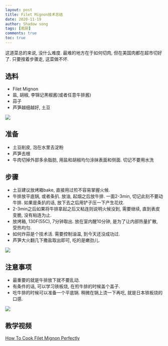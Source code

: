 ```yaml
---
layout: post
title: Filet Mignon技术总结
date: 2020-11-19
author: Shadow song
tags: [庖厨]
comments: true
toc: true
---
```

这道菜总的来说, 没什么难度. 最难的地方在于如何切肉, 但在美国肉都在超市切好了. 只要按着步骤走, 这菜做不坏. 

## 选料

- Filet Mignon
- 盐, 胡椒, 李锦记黑椒酱(或者任意牛排酱)
- 蒜子
- 芦笋越细越好, 土豆

![](https://lh3.googleusercontent.com/pw/AP1GczNyGxpWPm825gaRHAaR3NdR7fmgC-UHjTwDpRBGlzZ5T1R3OSXwqKQ4G4STJdWlGaeWXGQioyYGNnDEejOdVRtNyorciLnLV5na4Gp-MFj6iMlZpW87AUpTLfXj0EwYGDv2-LkN1YRqhRDF8IrIEPSatA=w1651-h1238-s-no-gm?authuser=0)

## 准备

- 土豆削皮, 泡在水里去淀粉
- 芦笋去根
- 牛肉切掉外部多余脂肪, 用盐和胡椒均匀涂抹表面和侧面. 切记不要用水洗

## 步骤

- 土豆建议放烤箱bake, 直接用过煎不容易掌握火候. 
- 牛排放平底锅, 或者条扒.  放油, 起烟之后放牛排. 一面2-3min, 切记此刻不要动牛排. 如果是条扒的话, 放下去之后用铲子压一下产生花纹. 
- 2-3min之后如果将牛排拿起之后又粘连则说明火候没到, 需要继续, 直到表皮变脆, 没有粘连为止. 
- 放烤箱, 130F(55C), 7分钟取出.  放在室内醒10分钟, 是为了让内部热量扩散, 受热均匀. 
- 如何炸蒜是个技术活. 需要控制油温, 到今天还没成功过. 
- 芦笋大火翻几下撒盐取出即可, 吃的是嫩劲儿. 

![](https://lh3.googleusercontent.com/pw/AP1GczPHaKrMZU8qwo1Qt84gKVDC_fNohTg6IQmgg1jh2dMWsZQdv_Yzjnd8Nq64C0_romzevNDV8R4QavK1ms2NqrJmvkupDrM6ZmtK3jK4FyeOB1uC6Uz70VYbYTMKWHGlr1frutRHme_Jc1TJMsMjPEYsnQ=w1651-h1238-s-no-gm?authuser=0)

## 注意事项
- 最重要的就是牛排放下就不要乱动. 
- 有条件的话, 可以学习铁板烧, 在煎牛排的时候盖个盖子. 
- 吃牛排的时候可以准备一个平底锅. 稍微在锅上烫一下再吃, 就是日本铁板烧的口感. 

![](https://lh3.googleusercontent.com/pw/AP1GczNCjgoghbZl4i78mH6b8ERkButVhqMgmqsdl5vSsY05NhYk_LO5K15QDfQrFkE1C2Vk2qw7zb6PkUgyBH03EH4rzPqKXOKNw66piZhS1Hfi7MJk41QSuw0bRSm2isVHCN-OqUr9T7FRFpwk4OUkCKGZfQ=w1651-h1238-s-no-gm?authuser=0)

## 教学视频 

[How To Cook Filet Mignon Perfectly](https://www.youtube.com/watch?v=XyRZgKd5shs&ab_channel=Tasty)